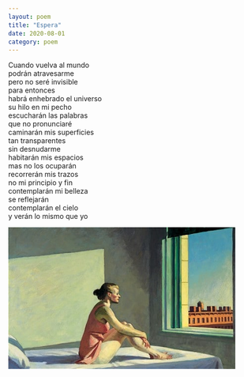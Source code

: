 ```yaml
---
layout: poem
title: "Espera"
date: 2020-08-01
category: poem
---
```


Cuando vuelva al mundo  
podrán atravesarme  
pero no seré invisible  
para entonces  
habrá enhebrado el universo  
su hilo en mi pecho  
escucharán las palabras  
que no pronunciaré  
caminarán mis superficies  
tan transparentes  
sin desnudarme  
habitarán mis espacios  
mas no los ocuparán  
recorrerán mis trazos  
no mi principio y fin  
contemplarán mi belleza  
se reflejarán  
contemplarán el cielo  
y verán lo mismo que yo  

![image](/assets/img/edward-hopper-girl-in-the-sun.jpg)
